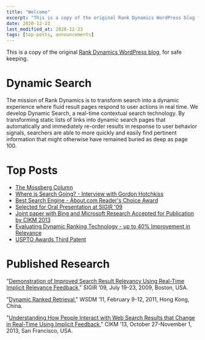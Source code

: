 ```yaml
---
title: "Welcome"
excerpt: "This is a copy of the original Rank Dynamics WordPress blog for safe keeping. Open this post to find our mission, links to top posts and published research."
date: 2020-12-23
last_modified_at: 2020-12-23
tags: [top-posts, announcements]
---
```

This is a copy of the original [Rank Dynamics WordPress blog](https://blog.rankdynamics.com/), for safe keeping.
# Dynamic Search
The mission of Rank Dynamics is to transform search into a dynamic experience where fluid result pages respond to user actions in real time. We develop Dynamic Search, a real-time contextual search technology. By transforming static lists of links into dynamic search pages that automatically and immediately re-order results in response to user behavior signals, searchers are able to more quickly and easily find pertinent information that might otherwise have remained buried as deep as page 100.
# Top Posts
 - [The Mossberg Column](/rank-dynamics/googles-searchwiki-surf-canyon-share-the-mossberg-solutions-column)
 - [Where is Search Going? - Interview with Gordon Hotchkiss](http://blog.rankdynamics.com/2010/08/06/where-is-search-going-search-engine-land-interview-with-gordon-hotchkiss/ "Where is Search Going? - Interview with Gordon Hotchkiss")
-   [Best Search Engine - About.com Reader's Choice Award](http://blog.rankdynamics.com/2010/03/04/best-search-engine-winner/ "Best Search Engine - About.com Reader's Choice Award")
-   [Selected for Oral Presentation at SIGIR '09](http://blog.rankdynamics.com/2009/07/15/selected-for-oral-presentation-at-sigir-09/ "Selected for Oral Presentation at SIGIR '09")
-   [Joint paper with Bing and Microsoft Research Accepted for Publication by CIKM 2013](http://blog.rankdynamics.com/2013/08/12/joint-paper-with-bing-and-microsoft-research-accepted-for-publication-by-cikm-2013/ "Joint paper with Bing and Microsoft Research Accepted for Publication by CIKM 2013")
-   [Evaluating Dynamic Ranking Technology - up to 40% Improvement in Relevance](http://blog.rankdynamics.com/2008/12/01/evaluating-surf-canyon’s-technology-part-2/ "Evaluating Dynamic Ranking Technology - up to 40% Improvement in Relevance")
-   [USPTO Awards Third Patent](http://blog.rankdynamics.com/2013/04/30/uspto-awards-third-patent-to-surf-canyon/ "USPTO Awards Third Patent")
# Published Research
"[Demonstration of Improved Search Result Relevancy Using Real-Time Implicit Relevance Feedback](http://www.surfcanyon.com/SurfCanyonDemonstrationResearchPaper.pdf "Demonstration of Improved Search Result Relevancy Using Real-Time Implicit Relevance Feedback")," SIGIR ’09, July 19-23, 2009, Boston, USA.    

"[Dynamic Ranked Retrieval](http://www.cs.cornell.edu/people/tj/publications/brandt_etal_11a.pdf "Dynamic Ranked Retrieval")," WSDM ’11, February 9-12, 2011, Hong Kong, China.

"[Understanding How People Interact with Web Search Results that Change in Real-Time Using Implicit Feedback](http://www.surfcanyon.com/UnderstandingWebSearchInteractionsPaper.pdf "Understanding How People Interact with Web Search Results that Change in Real-Time Using Implicit Feedback")," CIKM ’13, October 27-November 1, 2013, San Francisco, USA.
